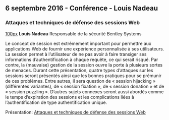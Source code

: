 ## 6 septembre 2016 - Conférence - Louis Nadeau

### Attaques et techniques de défense des sessions Web

[100px](image:LouisNadeau.png "wikilink") **Louis Nadeau**
Responsable de la sécurité
Bentley Systems

Le concept de session est extrêmement important pour permettre aux
applications Web de fournir une expérience personnalisée à ses
utilisateurs. La session permet à l’utilisateur de ne pas avoir à faire
transiger ses informations d’authentification à chaque requête, ce qui
serait risqué. Par contre, la (mauvaise) gestion de la session ouvre la
porte à plusieurs sortes de menaces. Durant cette présentation, quatre
types d’attaques sur les sessions seront présentés ainsi que les bonnes
pratiques pour se prémunir de ces problèmes. Entre autres, il sera
question de « session hijacking » (différentes variantes), de « session
fixation », de « session donation » et de « session puzzling ». D’autres
sujets connexes seront aussi abordés comme le temps d’expiration des
sessions et les complications liées à l’authentification de type
authentification unique.

Présentation: [Attaques et techniques de défense des sessions
Web](http://www.slideshare.net/PatrickLeclerc/owasp-qubec-attaques-et-techniques-de-dfense-des-sessions-web-par-louis-nadeau)

